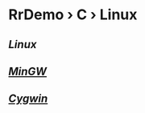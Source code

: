 # RrDemo › C › Linux

## *Linux*

## [*MinGW*](http://mingw.org/)

## [*Cygwin*](http://cygwin.com/)
